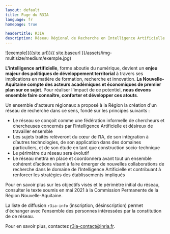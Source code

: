 ```yaml
---
layout: default
title: Page du R3IA
language: fr 
homepage: true

headertitle: R3IA
description: Réseau Régional de Recherche en Intelligence Artificielle
---
```


![exemple]({{site.url}}{{ site.baseurl }}/assets/img-multisize/medium/exemple.jpg)


**L'intelligence artificielle**, forme aboutie du numérique, devient un **enjeu majeur des politiques de développement territorial** à travers ses implications en matière de formation, recherche et innovation. **La Nouvelle-Aquitaine compte des acteurs académiques et économiques de premier plan sur ce sujet**. Pour réaliser l'impact de ce potentiel, **nous devons ensemble faire connaître, conforter et développer ces atouts**.

Un ensemble d'acteurs régionaux a proposé à la Région la création d'un réseau de recherche dans ce sens, fondé sur les principes suivants :

- Le réseau se conçoit comme une fédération informelle de chercheurs et chercheuses concernés par l’Intelligence Artificielle et désireux de travailler ensemble
- Les sujets traités relèveront du cœur de l’IA, de son intégration à d’autres technologies, de son application dans des domaines particuliers, et de son étude en tant que construction socio-technique
- Le périmètre du réseau sera évolutif
- Le réseau mettra en place et coordonnera avant tout un ensemble cohérent d’actions visant à faire émerger de nouvelles collaborations de recherche dans le domaine de l’Intelligence Artificielle et contribuant à renforcer les stratégies des établissements impliqués

Pour en savoir plus sur les objectifs visés et le périmètre initial du réseau, consulter le texte soumis en mai 2021 à la Commission Permanente de la Région Nouvelle-Aquitaine.

La liste de diffusion `r3ia-info` (inscription, désinscription) permet d'échanger avec l'ensemble des personnes intéressées par la constitution de ce réseau.

Pour en savoir plus, contactez r3ia-contact@inria.fr.

